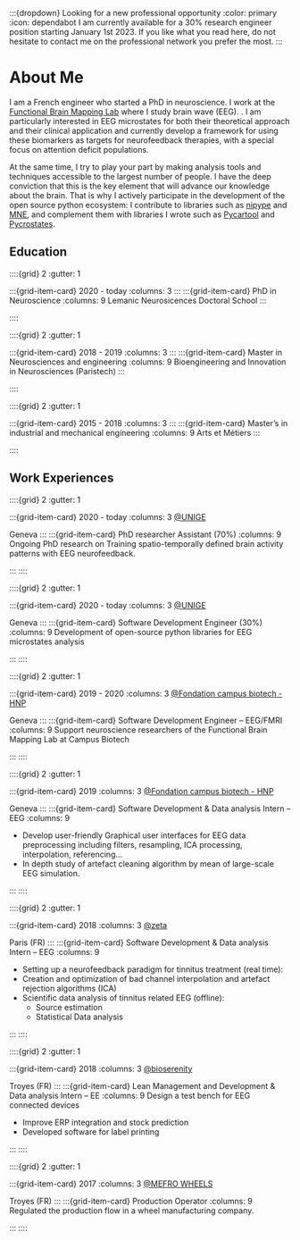 :::{dropdown} Looking for a new professional opportunity
   :color: primary
   :icon: dependabot
   I am currently available for a 30% research engineer position starting January 1st 2023. If you like what you read here, do not hesitate to contact me on the professional network you prefer the most.
:::
# About Me

I am a French engineer who started a PhD in neuroscience. I work at the [Functional Brain Mapping Lab](https://www.campusbiotech.ch/en/node/326) where I study brain wave (EEG). . I am particularly interested in EEG microstates for both their theoretical approach and their clinical application and 
currently develop a framework for using these biomarkers as targets for neurofeedback therapies, with a special focus on attention deficit 
populations.

At the same time, I try to play your part by making analysis tools and techniques accessible to the largest number of people. I have the deep conviction that this is the key element that will advance our knowledge about the brain. That is why I actively participate in the development of the open source python ecosystem: I contribute to libraries such as [nipype](https://nipype.readthedocs.io/en/latest/) and [MNE](https://mne.tools/stable/index.html), and complement them with libraries I wrote such as [Pycartool](https://pycartool.readthedocs.io/en/latest) and [Pycrostates](https://pycrostates.readthedocs.io/en/latest/).

## Education

::::{grid} 2
:gutter: 1

:::{grid-item-card} 2020 - today
:columns: 3
:::
:::{grid-item-card}  PhD in Neuroscience
:columns: 9
Lemanic Neurosicences Doctoral School
:::

::::

::::{grid} 2
:gutter: 1

:::{grid-item-card} 2018 - 2019
:columns: 3
:::
:::{grid-item-card}  Master in Neurosciences and engineering
:columns: 9
Bioengineering and Innovation in Neurosciences (Paristech)
:::

::::

::::{grid} 2
:gutter: 1

:::{grid-item-card} 2015 - 2018
:columns: 3
:::
:::{grid-item-card}  Master’s in industrial and mechanical engineering
:columns: 9
Arts et Métiers
:::

::::

## Work Experiences

::::{grid} 2
:gutter: 1

:::{grid-item-card} 2020 - today
:columns: 3
[@UNIGE](https://www.unige.ch/)

Geneva
:::
:::{grid-item-card}  PhD researcher Assistant (70%)
:columns: 9
Ongoing PhD research on Training spatio-temporally defined brain activity patterns with EEG neurofeedback.

:::
::::

::::{grid} 2
:gutter: 1

:::{grid-item-card} 2020 - today
:columns: 3
[@UNIGE](https://www.unige.ch/)

Geneva
:::
:::{grid-item-card}  Software Development Engineer (30%)
:columns: 9
Development of open-source python libraries for EEG microstates analysis

:::
::::

::::{grid} 2
:gutter: 1

:::{grid-item-card} 2019 - 2020
:columns: 3
[@Fondation campus biotech - HNP](https://www.campusbiotech.ch/en/node/402)

Geneva
:::
:::{grid-item-card} Software Development Engineer – EEG/FMRI
:columns: 9
Support neuroscience researchers of the Functional Brain Mapping Lab at Campus Biotech

:::
::::

::::{grid} 2
:gutter: 1

:::{grid-item-card} 2019
:columns: 3
[@Fondation campus biotech - HNP](https://www.campusbiotech.ch/en/node/402)

Geneva
:::
:::{grid-item-card} Software Development & Data analysis Intern – EEG
:columns: 9
- Develop user-friendly Graphical user interfaces for EEG data preprocessing including filters, resampling, ICA 
processing, interpolation, referencing...
- In depth study of artefact cleaning algorithm by mean of large-scale EEG simulation.

:::
::::

::::{grid} 2
:gutter: 1

:::{grid-item-card} 2018
:columns: 3
[@zeta](https://www.linkedin.com/company/zeta-science/about/)

Paris (FR)
:::
:::{grid-item-card} Software Development & Data analysis Intern – EEG
:columns: 9
- Setting up a neurofeedback paradigm for tinnitus treatment (real time):
- Creation and optimization of bad channel interpolation and artefact rejection algorithms (ICA)
- Scientific data analysis of tinnitus related EEG (offline):
  - Source estimation
  - Statistical Data analysis

:::
::::

::::{grid} 2
:gutter: 1

:::{grid-item-card} 2018
:columns: 3
[@bioserenity](https://www.bioserenity.com/)

Troyes (FR)
:::
:::{grid-item-card} Lean Management and Development & Data analysis Intern – EE
:columns: 9
Design a test bench for EEG connected devices
- Improve ERP integration and stock prediction
- Developed software for label printing

:::
::::

::::{grid} 2
:gutter: 1

:::{grid-item-card} 2017
:columns: 3
[@MEFRO WHEELS](https://www.wheel-solutions.co.uk/our-brands/mefro-wheels/)

Troyes (FR)
:::
:::{grid-item-card} Production Operator
:columns: 9
Regulated the production flow in a wheel manufacturing company.

:::
::::